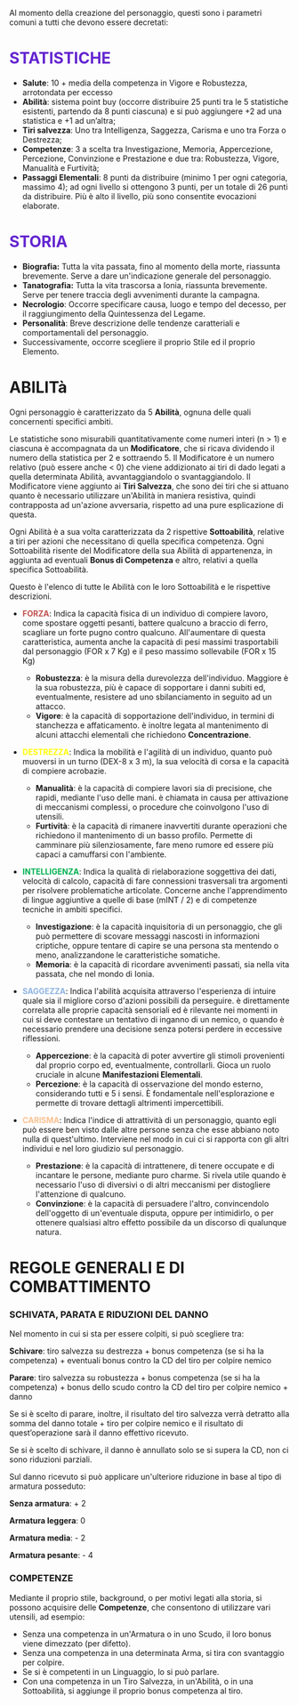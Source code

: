 
Al momento della creazione del personaggio, questi sono i parametri comuni a tutti che devono essere decretati:

# **<font color="#6425d0">STATISTICHE</font>**

- **Salute**: 10 + media della competenza in Vigore e Robustezza, arrotondata per eccesso
- **Abilità**: sistema point buy (occorre distribuire 25 punti tra le 5 statistiche esistenti, partendo da 8 punti ciascuna) e si può aggiungere +2 ad una statistica e +1 ad un’altra; 
- **Tiri salvezza**: Uno tra Intelligenza, Saggezza, Carisma e uno tra Forza o Destrezza;  
- **Competenze**: 3 a scelta tra Investigazione, Memoria, Appercezione, Percezione, Convinzione e Prestazione e due tra: Robustezza, Vigore, Manualità e Furtività;  
- **Passaggi Elementali**: 8 punti da distribuire (minimo 1 per ogni categoria, massimo 4); ad ogni livello si ottengono 3 punti, per un totale di 26 punti da distribuire. Più è alto il livello, più sono consentite evocazioni elaborate.

# **<font color="#6425d0">STORIA</font>**

- **Biografia:** Tutta la vita passata, fino al momento della morte, riassunta brevemente. Serve a dare un'indicazione generale del personaggio.
- **Tanatografia:** Tutta la vita trascorsa a Ionia, riassunta brevemente. Serve per tenere traccia degli avvenimenti durante la campagna.
- **Necrologio**: Occorre specificare causa, luogo e tempo del decesso, per il raggiungimento della Quintessenza del Legame.
- **Personalità**: Breve descrizione delle tendenze caratteriali e comportamentali del personaggio. 
- Successivamente, occorre scegliere il proprio Stile ed il proprio Elemento.

# ABILITà

Ogni personaggio è caratterizzato da 5 **Abilità**, ognuna delle quali concernenti specifici ambiti.

Le statistiche sono misurabili quantitativamente come numeri interi (n > 1) e ciascuna è accompagnata da un **Modificatore**, che si ricava dividendo il numero della statistica per 2 e sottraendo 5. 
Il Modificatore è un numero relativo (può essere anche < 0) che viene addizionato ai tiri di dado legati a quella determinata Abilità, avvantaggiandolo o svantaggiandolo.
Il Modificatore viene aggiunto ai **Tiri Salvezza**, che sono dei tiri che si attuano quanto è necessario utilizzare un'Abilità in maniera resistiva, quindi contrapposta ad un'azione avversaria, rispetto ad una pure esplicazione di questa.

Ogni Abilità è a sua volta caratterizzata da 2 rispettive **Sottoabilità**, relative a tiri per azioni che necessitano di quella specifica competenza. Ogni Sottoabilità risente del Modificatore della sua Abilità di appartenenza, in aggiunta ad eventuali **Bonus di Competenza** e altro, relativi a quella specifica Sottoabilità.

Questo è l'elenco di tutte le Abilità con le loro Sottoabilità e le rispettive descrizioni.

- **<font color="#c0504d">FORZA</font>**: Indica la capacità fisica di un individuo di compiere lavoro, come spostare oggetti pesanti, battere qualcuno a braccio di ferro, scagliare un forte pugno contro qualcuno. All'aumentare di questa caratteristica, aumenta anche la capacità di pesi massimi trasportabili dal personaggio (FOR x 7 Kg) e il peso massimo sollevabile (FOR x 15 Kg)
	- **Robustezza**: è la misura della durevolezza dell'individuo. Maggiore è la sua robustezza, più è capace di sopportare i danni subiti ed, eventualmente, resistere ad uno sbilanciamento in seguito ad un attacco.
	- **Vigore**: è la capacità di sopportazione dell'individuo, in termini di stanchezza e affaticamento. è inoltre legata al mantenimento di alcuni attacchi elementali che richiedono **Concentrazione**.

- **<font color="#ffff00">DESTREZZA</font>**: Indica la mobilità e l'agilità di un individuo, quanto può muoversi in un turno (DEX-8 x 3 m), la sua velocità di corsa e la capacità di compiere acrobazie.
	- **Manualità**: è la capacità di compiere lavori sia di precisione, che rapidi, mediante l'uso delle mani.  è chiamata in causa per attivazione di meccanismi complessi, o procedure che coinvolgono l'uso di utensili.
	- **Furtività**: è la capacità di rimanere inavvertiti durante operazioni che richiedono il mantenimento di un basso profilo. Permette di camminare più silenziosamente, fare meno rumore ed essere più capaci a camuffarsi con l'ambiente.

- **<font color="#00b050">INTELLIGENZA</font>**: Indica la qualità di rielaborazione soggettiva dei dati, velocità di calcolo, capacità di fare connessioni trasversali tra argomenti per risolvere problematiche articolate. Concerne anche l'apprendimento di lingue aggiuntive a quelle di base (mINT / 2) e di competenze tecniche in ambiti specifici. 
	- **Investigazione**: è la capacità inquisitoria di un personaggio, che gli può permettere di scovare messaggi nascosti in informazioni criptiche, oppure tentare di capire se una persona sta mentendo o meno, analizzandone le caratteristiche somatiche.
	- **Memoria**: è la capacità di ricordare avvenimenti passati, sia nella vita passata, che nel mondo di Ionia.

- **<font color="#8db3e2">SAGGEZZA</font>**: Indica l'abilità acquisita attraverso l'esperienza di intuire quale sia il migliore corso d'azioni possibili da perseguire. è direttamente correlata alle proprie capacità sensoriali ed è rilevante nei momenti in cui si deve contestare un tentativo di inganno di un nemico, o quando è necessario prendere una decisione senza potersi perdere in eccessive riflessioni. 
	- **Appercezione**: è la capacità di poter avvertire gli stimoli provenienti dal proprio corpo ed, eventualmente, controllarli. Gioca un ruolo cruciale in alcune **Manifestazioni Elementali**.
	- **Percezione**: è la capacità di osservazione del mondo esterno, considerando tutti e 5 i sensi. È fondamentale nell'esplorazione e permette di trovare dettagli altrimenti impercettibili.

- **<font color="#fac08f">CARISMA</font>**: Indica l'indice di attrattività di un personaggio, quanto egli può essere ben visto dalle altre persone senza che esse abbiano noto nulla di quest'ultimo. Interviene nel modo in cui ci si rapporta con gli altri individui e nel loro giudizio sul personaggio.
	- **Prestazione**: è la capacità di intrattenere, di tenere occupate e di incantare le persone, mediante puro charme. Si rivela utile quando è necessario l'uso di diversivi o di altri meccanismi per distogliere l'attenzione di qualcuno. 
	- **Convinzione**: è la capacità di persuadere l'altro, convincendolo dell'oggetto di un'eventuale disputa, oppure per intimidirlo, o per ottenere qualsiasi altro effetto possibile da un discorso di qualunque natura.


# REGOLE GENERALI E DI COMBATTIMENTO

### SCHIVATA, PARATA E RIDUZIONI DEL DANNO

Nel momento in cui si sta per essere colpiti, si può scegliere tra:

**Schivare**: tiro salvezza su destrezza \+ bonus competenza (se si ha la competenza) \+ eventuali bonus contro la CD del tiro per colpire nemico

**Parare**: tiro salvezza su robustezza \+ bonus competenza (se si ha la competenza) \+ bonus dello scudo contro la CD del tiro per colpire nemico \+ danno 

Se si è scelto di parare, inoltre, il risultato del tiro salvezza verrà detratto alla somma del danno totale \+ tiro per colpire nemico e il risultato di quest’operazione sarà il danno effettivo ricevuto. 

Se si è scelto di schivare, il danno è annullato solo se si supera la CD, non ci sono riduzioni parziali.

Sul danno ricevuto si può applicare un'ulteriore riduzione in base al tipo di armatura posseduto:

**Senza armatura**: \+ 2

**Armatura leggera**: 0

**Armatura media**: \- 2

**Armatura pesante**: \- 4

### COMPETENZE

Mediante il proprio stile, background, o per motivi legati alla storia, si possono acquisire delle **Competenze**, che consentono di utilizzare vari utensili, ad esempio:

- Senza una competenza in un'Armatura o in uno Scudo, il loro bonus viene dimezzato (per difetto).
- Senza una competenza in una determinata Arma, si tira con svantaggio per colpire.
- Se si è competenti in un Linguaggio, lo si può parlare. 
- Con una competenza in un Tiro Salvezza, in un'Abilità, o in una Sottoabilità, si aggiunge il proprio bonus competenza al tiro.

